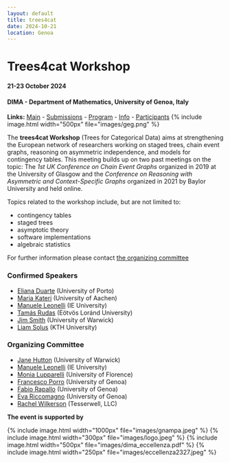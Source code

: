 ```yaml
---
layout: default
title: trees4cat 
date: 2024-10-21
location: Genoa
---
```


# Trees4cat Workshop

#### 21-23 October 2024
#### DIMA - Department of Mathematics, University of Genoa, Italy

**Links:** [Main](https://stagedtrees.github.io/events/trees4cat.html) - [Submissions](https://stagedtrees.github.io/events/w2.Submissions.html) - [Program](https://stagedtrees.github.io/events/w3.Program.html) - [Info](https://stagedtrees.github.io/events/w4.Info.html) - [Participants](https://stagedtrees.github.io/events/w5.Participants.html)
{% include image.html width="500px" file="images/geg.png" %}

The **trees4cat Workshop** (Trees for Categorical Data) aims at
strengthening the European network of researchers working on staged trees, chain event graphs, reasoning on asymmetric independence, and models for contingency tables. This meeting builds up on two past meetings on the topic: The *1st UK Conference on Chain Event Graphs* organized in 2019 at the University of Glasgow and the *Conference on Reasoning with Asymmetric and Context-Specific Graphs* organized in 2021 by Baylor University and held online.

Topics related to the workshop include, but are not limited to:

 - contingency tables
 - staged trees
 - asymptotic theory 
 - software implementations
 - algebraic statistics
 
For further information please contact [the organizing committee](mailto:manuele.leonelli@ie.edu)

### Confirmed Speakers

 - [Eliana Duarte](https://emduart2.github.io) (University of Porto)
  - [Maria Kateri](https://www.isw.rwth-aachen.de/person.php?id=84) (University of Aachen)
 - [Manuele Leonelli](https://manueleleonelli.github.io) (IE University)
  - [Tamás Rudas](https://statisztika.tatk.elte.hu/tanszeki_honlap/Rudas_Tamas) (Eötvös Loránd University)
 - [Jim Smith](https://warwick.ac.uk/fac/sci/statistics/staff/academic-research/smith/) (University of Warwick)
 - [Liam Solus](https://people.kth.se/~solus) (KTH University)


### Organizing Committee

 - [Jane Hutton](https://warwick.ac.uk/fac/sci/statistics/staff/academic-research/hutton/) (University of Warwick)
 - [Manuele Leonelli](https://manueleleonelli.github.io) (IE University)
 - [Monia Lupparelli](https://scholar.google.com/citations?user=acIiN2EAAAAJ&hl=it) (University of Florence)
 - [Francesco Porro](https://rubrica.unige.it/personale/UkJAU1lp) (University of Genoa)
 - [Fabio Rapallo](https://rubrica.unige.it/personale/UkNHX1lh) (University of Genoa)
 - [Eva Riccomagno](https://www.dima.unige.it/~riccomag/) (University of Genoa)
 - [Rachel Wilkerson](http://www.rlwilkerson.com/about/) (Tesserwell, LLC)
 
**The event is supported by**

{% include image.html width="1000px" file="images/gnampa.jpeg" %}
{% include image.html width="300px" file="images/logo.jpeg" %}
{% include image.html width="500px" file="images/dima_eccellenza.pdf" %}
{% include image.html width="250px" file="images/eccellenza2327.jpeg" %}
